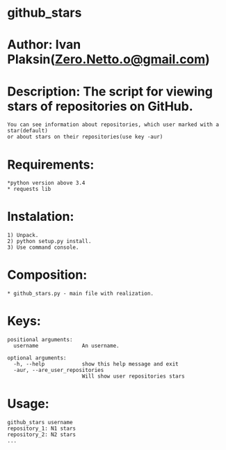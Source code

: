 # github_stars

# Author: Ivan Plaksin(Zero.Netto.o@gmail.com)
# Description: The script for viewing stars of repositories on GitHub. 
	You can see information about repositories, which user marked with a star(default) 
	or about stars on their repositories(use key -aur)
# Requirements: 
	*python version above 3.4
	* requests lib
# Instalation:
	1) Unpack.
	2) python setup.py install.
	3) Use command console.
# Composition:
	* github_stars.py - main file with realization.
# Keys:
	positional arguments:
	  username              An username.

	optional arguments:
	  -h, --help            show this help message and exit
	  -aur, --are_user_repositories
	                        Will show user repositories stars
# Usage:
	github_stars username
	repository_1: N1 stars
	repository_2: N2 stars
	...

